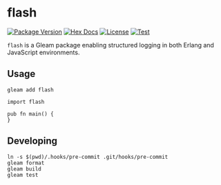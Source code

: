 # flash

[![Package Version](https://img.shields.io/hexpm/v/flash)](https://hex.pm/packages/flash)
[![Hex Docs](https://img.shields.io/badge/hex-docs-ffaff3)](https://hexdocs.pm/flash/)
[![License](https://img.shields.io/badge/License-BSD_2--Clause_+_Patent-blue.svg)](https://github.com/larzconwell/flash/blob/main/LICENSE)
[![Test](https://github.com/larzconwell/flash/actions/workflows/test.yml/badge.svg)](https://github.com/larzconwell/flash/actions)

`flash` is a Gleam package enabling structured logging in both Erlang and JavaScript environments.

## Usage

```
gleam add flash
```

```gleam
import flash

pub fn main() {
}
```

## Developing

```shell
ln -s $(pwd)/.hooks/pre-commit .git/hooks/pre-commit
gleam format
gleam build
gleam test
```
